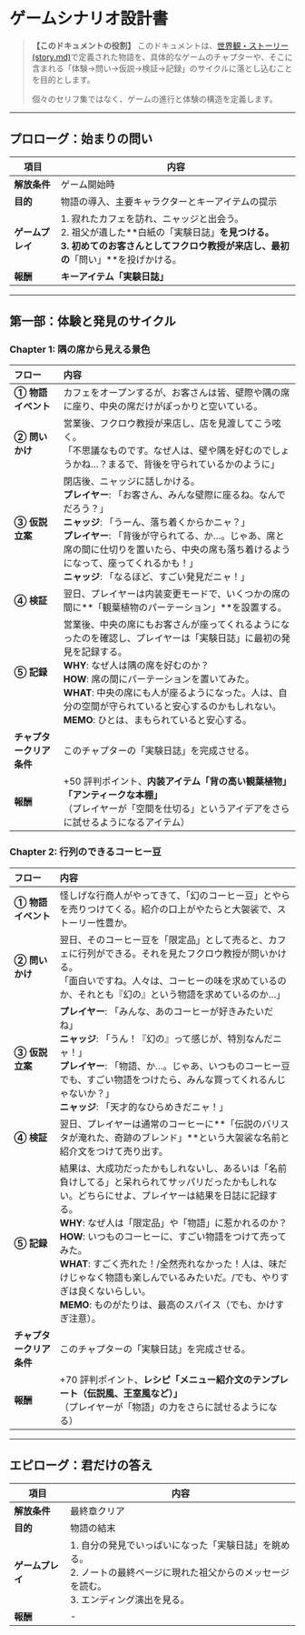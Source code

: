 # ゲームシナリオ設計書

> **【このドキュメントの役割】**
> このドキュメントは、[世界観・ストーリー(story.md)](story.md)で定義された物語を、具体的なゲームのチャプターや、そこに含まれる「体験→問い→仮説→検証→記録」のサイクルに落とし込むことを目的とします。
>
> 個々のセリフ集ではなく、ゲームの進行と体験の構造を定義します。

---

## プロローグ：始まりの問い

| 項目 | 内容 |
| --- | --- |
| **解放条件** | ゲーム開始時 |
| **目的** | 物語の導入、主要キャラクターとキーアイテムの提示 |
| **ゲームプレイ** | 1. 寂れたカフェを訪れ、ニャッジと出会う。<br>2. 祖父が遺した**白紙の「実験日誌」**を見つける。<br>3. 初めてのお客さんとしてフクロウ教授が来店し、最初の**「問い」**を投げかける。 |
| **報酬** | **キーアイテム「実験日誌」** |

---

## 第一部：体験と発見のサイクル

### Chapter 1: 隅の席から見える景色

| フロー | 内容 |
| :--- | :--- |
| **① 物語イベント** | カフェをオープンするが、お客さんは皆、壁際や隅の席に座り、中央の席だけがぽっかりと空いている。 |
| **② 問いかけ** | 営業後、フクロウ教授が来店し、店を見渡してこう呟く。<br>「不思議なものです。なぜ人は、壁や隅を好むのでしょうかね…？まるで、背後を守られているかのように」 |
| **③ 仮説立案** | 閉店後、ニャッジに話しかける。<br>**プレイヤー**: 「お客さん、みんな壁際に座るね。なんでだろう？」<br>**ニャッジ**: 「うーん、落ち着くからかニャ？」<br>**プレイヤー**: 「背後が守られてる、か…。じゃあ、席と席の間に仕切りを置いたら、中央の席も落ち着けるようになって、座ってくれるかも！」<br>**ニャッジ**: 「なるほど、すごい発見だニャ！」 |
| **④ 検証** | 翌日、プレイヤーは内装変更モードで、いくつかの席の間に**「観葉植物のパーテーション」**を設置する。 |
| **⑤ 記録** | 営業後、中央の席にもお客さんが座ってくれるようになったのを確認し、プレイヤーは「実験日誌」に最初の発見を記録する。<br>**WHY**: なぜ人は隅の席を好むのか？<br>**HOW**: 席の間にパーテーションを置いてみた。<br>**WHAT**: 中央の席にも人が座るようになった。人は、自分の空間が守られていると安心するのかもしれない。<br>**MEMO**: ひとは、まもられていると安心する。 |
| **チャプタークリア条件** | このチャプターの「実験日誌」を完成させる。 |
| **報酬** | +50 評判ポイント、**内装アイテム「背の高い観葉植物」「アンティークな本棚」**<br>（プレイヤーが「空間を仕切る」というアイデアをさらに試せるようになるアイテム） |

### Chapter 2: 行列のできるコーヒー豆

| フロー | 内容 |
| :--- | :--- |
| **① 物語イベント** | 怪しげな行商人がやってきて、「幻のコーヒー豆」とやらを売りつけてくる。紹介の口上がやたらと大袈裟で、ストーリー性豊か。 |
| **② 問いかけ** | 翌日、そのコーヒー豆を「限定品」として売ると、カフェに行列ができる。それを見たフクロウ教授が問いかける。<br>「面白いですね。人々は、コーヒーの味を求めているのか、それとも『幻の』という物語を求めているのか…」 |
| **③ 仮説立案** | **プレイヤー**: 「みんな、あのコーヒーが好きみたいだね」<br>**ニャッジ**: 「うん！『幻の』って感じが、特別なんだニャ！」<br>**プレイヤー**: 「物語、か…。じゃあ、いつものコーヒー豆でも、すごい物語をつけたら、みんな買ってくれるんじゃないか？」<br>**ニャッジ**: 「天才的なひらめきだニャ！」 |
| **④ 検証** | 翌日、プレイヤーは通常のコーヒーに**「伝説のバリスタが淹れた、奇跡のブレンド」**という大袈裟な名前と紹介文をつけて売り出す。 |
| **⑤ 記録** | 結果は、大成功だったかもしれないし、あるいは「名前負けしてる」と呆れられてサッパリだったかもしれない。どちらにせよ、プレイヤーは結果を日誌に記録する。<br>**WHY**: なぜ人は「限定品」や「物語」に惹かれるのか？<br>**HOW**: いつものコーヒーに、すごい物語をつけて売ってみた。<br>**WHAT**: すごく売れた！/全然売れなかった！人は、味だけじゃなく物語も楽しんでいるみたいだ。/でも、やりすぎは良くないらしい。<br>**MEMO**: ものがたりは、最高のスパイス（でも、かけすぎ注意）。 |
| **チャプタークリア条件** | このチャプターの「実験日誌」を完成させる。 |
| **報酬** | +70 評判ポイント、**レシピ「メニュー紹介文のテンプレート（伝説風、王室風など）」**<br>（プレイヤーが「物語」の力をさらに試せるようになる） |

---

## エピローグ：君だけの答え

| 項目 | 内容 |
| --- | --- |
| **解放条件** | 最終章クリア |
| **目的** | 物語の結末 |
| **ゲームプレイ** | 1. 自分の発見でいっぱいになった「実験日誌」を眺める。<br>2. ノートの最終ページに現れた祖父からのメッセージを読む。<br>3. エンディング演出を見る。 |
| **報酬** | - |

